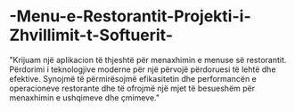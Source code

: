 # -Menu-e-Restorantit-Projekti-i-Zhvillimit-t-Softuerit-
"Krijuam një aplikacion të thjeshtë për menaxhimin e menuse së restorantit. Përdorimi i teknologjive moderne për një përvojë përdoruesi të lehtë dhe efektive. Synojmë të përmirësojmë efikasitetin dhe performancën e operacioneve restorante dhe të ofrojmë një mjet të besueshëm për menaxhimin e ushqimeve dhe çmimeve."

